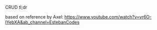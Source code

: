 CRUD tl;dr

based on reference by Axel:
https://www.youtube.com/watch?v=vr6O-IYebXA&ab_channel=EstebanCodes